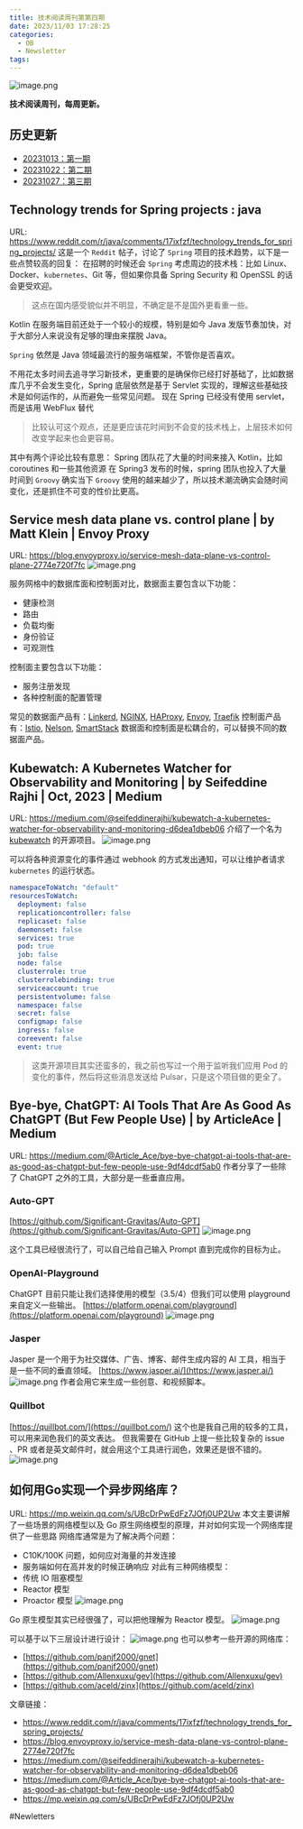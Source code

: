 ```yaml
---
title: 技术阅读周刊第第四期
date: 2023/11/03 17:28:25
categories:
  - OB
  - Newsletter
tags:
---
```

![image.png](https://s2.loli.net/2023/11/02/bYGoVQFxSL5nqw1.png)

**技术阅读周刊，每周更新。**
## 历史更新
- [20231013：第一期](https://crossoverjie.top/2023/10/13/ob/newsletter/Newsletter01-20231013/)
- [20231022：第二期](https://crossoverjie.top/2023/10/22/ob/newsletter/Newsletter02-20231022/)
- [20231027：第三期](https://crossoverjie.top/2023/10/27/ob/newsletter/Newsletter03-20231027/)
<!--more-->

## Technology trends for Spring projects : java
URL: https://www.reddit.com/r/java/comments/17ixfzf/technology_trends_for_spring_projects/
这是一个 `Reddit` 帖子，讨论了 `Spring` 项目的技术趋势，以下是一些点赞较高的回复：
在招聘的时候还会 `Spring` 考虑周边的技术栈：比如 Linux、Docker、`kubernetes`、Git 等，但如果你具备 Spring Security 和 OpenSSL 的话会更受欢迎。
> 这点在国内感受貌似并不明显，不确定是不是国外更看重一些。

Kotlin 在服务端目前还处于一个较小的规模，特别是如今 Java 发版节奏加快，对于大部分人来说没有足够的理由来摆脱 Java。

`Spring` 依然是 Java 领域最流行的服务端框架，不管你是否喜欢。

不用花太多时间去追寻学习新技术，更重要的是确保你已经打好基础了，比如数据库几乎不会发生变化，Spring 底层依然是基于 Servlet 实现的，理解这些基础技术是如何运作的，从而避免一些常见问题。
	现在 Spring 已经没有使用 servlet，而是该用 WebFlux 替代
> 比较认可这个观点，还是更应该花时间到不会变的技术栈上，上层技术如何改变学起来也会更容易。

其中有两个评论比较有意思：
Spring 团队花了大量的时间来接入 Kotlin，比如 coroutines 和一些其他资源
	在 Spring3 发布的时候，spring 团队也投入了大量时间到 `Groovy`
确实当下 `Groovy` 使用的越来越少了，所以技术潮流确实会随时间变化，还是抓住不可变的性价比更高。

## Service mesh data plane vs. control plane | by Matt Klein | Envoy Proxy
URL: https://blog.envoyproxy.io/service-mesh-data-plane-vs-control-plane-2774e720f7fc
![image.png](https://s2.loli.net/2023/11/02/chqbKiTEmDrJpvt.png)

服务网格中的数据库面和控制面对比，数据面主要包含以下功能：
- 健康检测
- 路由
- 负载均衡
- 身份验证
- 可观测性

控制面主要包含以下功能：
- 服务注册发现
- 各种控制面的配置管理

常见的数据面产品有：[Linkerd](https://linkerd.io/), [NGINX](https://www.nginx.com/), [HAProxy](https://www.haproxy.com/), [Envoy](https://envoyproxy.github.io/), [Traefik](https://traefik.io/)
控制面产品有：[Istio](https://istio.io/), [Nelson](https://verizon.github.io/nelson/), [SmartStack](https://github.com/airbnb/synapse)
数据面和控制面是松耦合的，可以替换不同的数据面产品。

## Kubewatch: A Kubernetes Watcher for Observability and Monitoring | by Seifeddine Rajhi | Oct, 2023 | Medium
URL: https://medium.com/@seifeddinerajhi/kubewatch-a-kubernetes-watcher-for-observability-and-monitoring-d6dea1dbeb06
介绍了一个名为 [kubewatch](https://github.com/robusta-dev/kubewatch) 的开源项目。
![image.png](https://s2.loli.net/2023/11/02/E57lCTrt3fnR2wZ.png)

可以将各种资源变化的事件通过 webhook 的方式发出通知，可以让维护者请求 `kubernetes` 的运行状态。
```yaml
namespaceToWatch: "default"
resourcesToWatch:
  deployment: false
  replicationcontroller: false
  replicaset: false
  daemonset: false
  services: true
  pod: true
  job: false
  node: false
  clusterrole: true
  clusterrolebinding: true
  serviceaccount: true
  persistentvolume: false
  namespace: false
  secret: false
  configmap: false
  ingress: false
  coreevent: false
  event: true     
```
> 这类开源项目其实还蛮多的，我之前也写过一个用于监听我们应用 Pod 的变化的事件，然后将这些消息发送给 Pulsar，只是这个项目做的更全了。

## Bye-bye, ChatGPT: AI Tools That Are As Good As ChatGPT (But Few People Use) | by ArticleAce | Medium
URL: https://medium.com/@Article_Ace/bye-bye-chatgpt-ai-tools-that-are-as-good-as-chatgpt-but-few-people-use-9df4dcdf5ab0
作者分享了一些除了 ChatGPT 之外的工具，大部分是一些垂直应用。
### Auto-GPT
[https://github.com/Significant-Gravitas/Auto-GPT](https://github.com/Significant-Gravitas/Auto-GPT)
![image.png](https://s2.loli.net/2023/11/02/LfYKVmgsy4IarE7.png)

这个工具已经很流行了，可以自己给自己输入 Prompt 直到完成你的目标为止。

### OpenAI-Playground
ChatGPT 目前只能让我们选择使用的模型（3.5/4）但我们可以使用 playground 来自定义一些输出。
[https://platform.openai.com/playground](https://platform.openai.com/playground)
![image.png](https://s2.loli.net/2023/11/02/xjbguH3NhY8PRrw.png)

### Jasper
 Jasper 是一个用于为社交媒体、广告、博客、邮件生成内容的 AI 工具，相当于是一些不同的垂直领域。
 [https://www.jasper.ai/](https://www.jasper.ai/)
 ![image.png](https://s2.loli.net/2023/11/02/gfGbBRN8wimklxI.png)
作者会用它来生成一些创意、和视频脚本。

### Quillbot
[https://quillbot.com/](https://quillbot.com/)
这个也是我自己用的较多的工具，可以用来润色我们的英文表达。
但我需要在 GitHub 上提一些比较复杂的 issue 、PR 或者是英文邮件时，就会用这个工具进行润色，效果还是很不错的。
![image.png](https://s2.loli.net/2023/11/02/i3bfTUeMvsrEVly.png)
## 如何用Go实现一个异步网络库？
URL: https://mp.weixin.qq.com/s/UBcDrPwEdFz7JOfj0UP2Uw
本文主要讲解了一些场景的网络模型以及 Go 原生网络模型的原理，并对如何实现一个网络库提供了一些思路
网络库通常是为了解决两个问题：
- C10K/100K 问题，如何应对海量的并发连接
- 服务端如何在高并发的时候正确响应
对此有三种网络模型：
- 传统 IO 阻塞模型
- Reactor 模型
- Proactor 模型
![image.png](https://s2.loli.net/2023/11/02/X2kKESoBzRwjlip.png)


 Go 原生模型其实已经很强了，可以把他理解为 Reactor 模型。
 ![image.png](https://s2.loli.net/2023/11/02/grRPoQ5uIJBVDAS.png)

可以基于以下三层设计进行设计：
![image.png](https://s2.loli.net/2023/11/02/spoJIROb8zWdNL7.png)
也可以参考一些开源的网络库：
- [https://github.com/panjf2000/gnet](https://github.com/panjf2000/gnet)
- [https://github.com/Allenxuxu/gev](https://github.com/Allenxuxu/gev)
- [https://github.com/aceld/zinx](https://github.com/aceld/zinx)

文章链接：
-  https://www.reddit.com/r/java/comments/17ixfzf/technology_trends_for_spring_projects/
- https://blog.envoyproxy.io/service-mesh-data-plane-vs-control-plane-2774e720f7fc
- https://medium.com/@seifeddinerajhi/kubewatch-a-kubernetes-watcher-for-observability-and-monitoring-d6dea1dbeb06
- https://medium.com/@Article_Ace/bye-bye-chatgpt-ai-tools-that-are-as-good-as-chatgpt-but-few-people-use-9df4dcdf5ab0
- https://mp.weixin.qq.com/s/UBcDrPwEdFz7JOfj0UP2Uw

#Newletters 